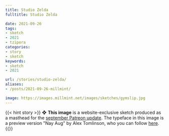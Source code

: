```yaml
---
title: Studio Zelda
fulltitle: Studio Zelda

date: 2021-09-26
tags:
- sketch
- 2021
- tzipora
categories:
- story
- sketch
keywords:
- sketch
- 2021

url: /stories/studio-zelda/
aliases:
- /posts/2021-09-26-millmint/

image: https://images.millmint.net/images/sketches/gymslip.jpg
---
```


{{< hint story >}}
❖ **This image** is a website-exclusive sketch produced as a masthead for the [september Patreon update](https://www.patreon.com/posts/56631873). The typeface in this image is a preview version "Nay Aug" by Alex Tomlinson, who you can follow [here](https://twitter.com/hootalex).
{{</hint>}}
